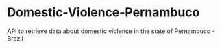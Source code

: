 # Domestic-Violence-Pernambuco
API to retrieve data about domestic violence in the state of Pernambuco - Brazil
